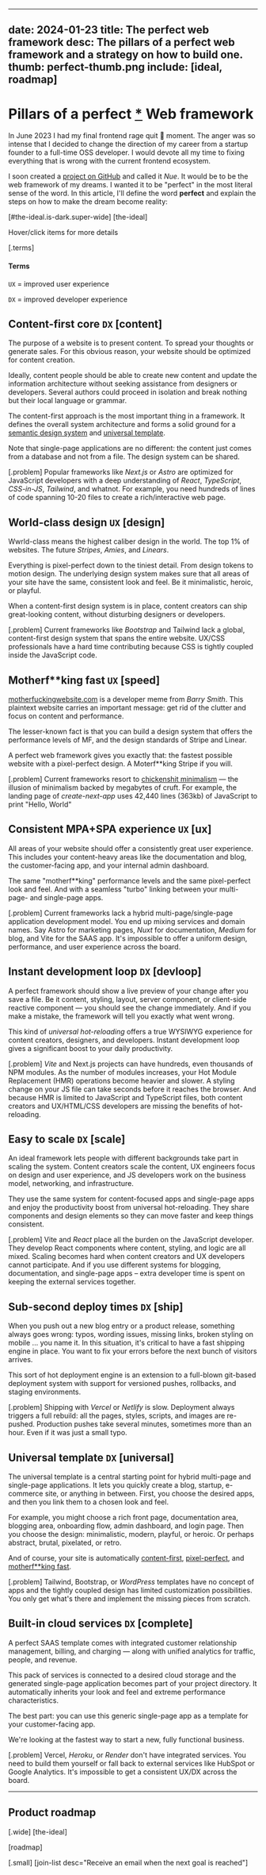 
---
date: 2024-01-23
title: The perfect web framework
desc: The pillars of a perfect web framework and a strategy on how to build one.
thumb: perfect-thumb.png
include: [ideal, roadmap]
---


# Pillars of a perfect [*](#the-ideal) Web framework
In June 2023 I had my final frontend rage quit 🤬 moment. The anger was so intense that I decided to change the direction of my career from a startup founder to a full-time OSS developer. I would devote all my time to fixing everything that is wrong with the current frontend ecosystem.

I soon created a [project on GitHub](https://github.com/nuejs/nue) and called it *Nue*. It would be to be the web framework of my dreams. I wanted it to be "perfect" in the most literal sense of the word. In this article, I'll define the word __perfect__ and explain the steps on how to make the dream become reality:


[#the-ideal.is-dark.super-wide]
  [the-ideal]

Hover/click items for more details

[.terms]
  #### Terms
  `UX` = improved user experience

  `DX` = improved developer experience


## Content-first core `DX` [content]
The purpose of a website is to present content. To spread your thoughts or generate sales. For this obvious reason, your website should be optimized for content creation.

Ideally, content people should be able to create new content and update the information architecture without seeking assistance from designers or developers. Several authors could proceed in isolation and break nothing but their local language or grammar.

The content-first approach is the most important thing in a framework. It defines the overall system architecture and forms a solid ground for a [semantic design system](#cascade) and [universal template](#template).

Note that single-page applications are no different: the content just comes from a database and not from a file. The design system can be shared.


[.problem]
  Popular frameworks like *Next.js* or *Astro* are optimized for JavaScript developers with a deep understanding of *React*, *TypeScript*, *CSS-in-JS*, *Tailwind*, and whatnot. For example, you need hundreds of lines of code spanning 10-20 files to create a rich/interactive web page.


## World-class design `UX` [design]
Wwrld-class means the highest caliber design in the world. The top 1% of websites. The future *Stripes*, *Amies*, and *Linears*.

Everything is pixel-perfect down to the tiniest detail. From design tokens to motion design. The underlying design system makes sure that all areas of your site have the same, consistent look and feel. Be it minimalistic, heroic, or playful.

When a content-first design system is in place, content creators can ship great-looking content, without disturbing designers or developers.

[.problem]
  Current frameworks like *Bootstrap* and Tailwind lack a global, content-first design system that spans the entire website. UX/CSS professionals have a hard time contributing because CSS is tightly coupled inside the JavaScript code.



## Motherf**king fast `UX` [speed]
[motherfuckingwebsite.com](//motherfuckingwebsite.com/) is a developer meme from *Barry Smith*. This plaintext website carries an important message: get rid of the clutter and focus on content and performance.

The lesser-known fact is that you can build a design system that offers the performance levels of MF, and the design standards of Stripe and Linear.

A perfect web framework gives you exactly that: the fastest possible website with a pixel-perfect design. A Moterf**king Stripe if you will.

[.problem]
  Current frameworks resort to [chickenshit minimalism][chicken] — the illusion of minimalism backed by megabytes of cruft. For example, the landing page of *create-next-app* uses 42,440 lines (363kb) of JavaScript to print "Hello, World"

  [chicken]: //idlewords.com/talks/website_obesity.htm#minimalism


## Consistent MPA+SPA experience `UX` [ux]
All areas of your website should offer a consistently great user experience. This includes your content-heavy areas like the documentation and blog, the customer-facing app, and your internal admin dashboard.

The same "motherf**king" performance levels and the same pixel-perfect look and feel. And with a seamless "turbo" linking between your multi-page- and single-page apps.

[.problem]
  Current frameworks lack a hybrid multi-page/single-page application development model. You end up mixing services and domain names. Say Astro for marketing pages, *Nuxt* for documentation, *Medium* for blog, and Vite for the SAAS app. It's impossible to offer a uniform design, performance, and user experience across the board.


## Instant development loop `DX` [devloop]
A perfect framework should show a live preview of your change after you save a file. Be it content, styling, layout, server component, or client-side reactive component — you should see the change immediately. And if you make a mistake, the framework will tell you exactly what went wrong.

This kind of _universal hot-reloading_ offers a true WYSIWYG experience for content creators, designers, and developers. Instant development loop gives a significant boost to your daily productivity.


[.problem]
  *Vite* and Next.js projects can have hundreds, even thousands of NPM modules. As the number of modules increases, your Hot Module Replacement (HMR) operations become heavier and slower. A styling change on your JS file can take seconds before it reaches the browser. And because HMR is limited to JavaScript and TypeScript files, both content creators and UX/HTML/CSS developers are missing the benefits of hot-reloading.


## Easy to scale `DX` [scale]
An ideal framework lets people with different backgrounds take part in scaling the system. Content creators scale the content, UX engineers focus on design and user experience, and JS developers work on the business model, networking, and infrastructure.

They use the same system for content-focused apps and single-page apps and enjoy the productivity boost from universal hot-reloading. They share components and design elements so they can move faster and keep things consistent.

[.problem]
  Vite and *React* place all the burden on the JavaScript developer. They develop React components where content, styling, and logic are all mixed. Scaling becomes hard when content creators and UX developers cannot participate. And if you use different systems for blogging, documentation, and single-page apps – extra developer time is spent on keeping the external services together.



## Sub-second deploy times `DX` [ship]
When you push out a new blog entry or a product release, something always goes wrong: typos, wording issues, missing links, broken styling on mobile ... you name it. In this situation, it's critical to have a fast shipping engine in place. You want to fix your errors before the next bunch of visitors arrives.

This sort of hot deployment engine is an extension to a full-blown git-based deployment system with support for versioned pushes, rollbacks, and staging environments.

[.problem]
  Shipping with *Vercel* or *Netlify* is slow. Deployment always triggers a full rebuild: all the pages, styles, scripts, and images are re-pushed. Production pushes take several minutes, sometimes more than an hour. Even if it was just a small typo.


## Universal template `DX` [universal]
The universal template is a central starting point for hybrid multi-page and single-page applications. It lets you quickly create a blog, startup, e-commerce site, or anything in between. First, you choose the desired apps, and then you link them to a chosen look and feel.

For example, you might choose a rich front page, documentation area, blogging area, onboarding flow, admin dashboard, and login page. Then you choose the design: minimalistic, modern, playful, or heroic. Or perhaps abstract, brutal, pixelated, or retro.

And of course, your site is automatically [content-first](#), [pixel-perfect](#), and [motherf**king fast](#).

[.problem]
  Tailwind, Bootstrap, or *WordPress* templates have no concept of apps and the tightly coupled design has limited customization possibilities. You only get what's there and implement the missing pieces from scratch.


## Built-in cloud services `DX` [complete]
A perfect SAAS template comes with integrated customer relationship management, billing,  and charging — along with unified analytics for traffic, people, and revenue.

This pack of services is connected to a desired cloud storage and the generated single-page application becomes part of your project directory. It automatically inherits your look and feel and extreme performance characteristics.

The best part: you can use this generic single-page app as a template for your customer-facing app.

We're looking at the fastest way to start a new, fully functional business.

[.problem]
  Vercel, *Heroku*, or *Render* don't have integrated services. You need to build them yourself or fall back to external services like HubSpot or Google Analytics. It's impossible to get a consistent UX/DX across the board.

***

## Product roadmap

[.wide]
  [the-ideal]

[roadmap]

[.small]
  [join-list desc="Receive an email when the next goal is reached"]







